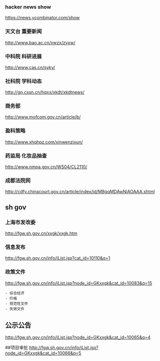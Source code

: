 ### hacker news show
https://news.ycombinator.com/show

### 天文台 重要新闻
http://www.bao.ac.cn/xwzx/zyxw/

### 中科院 科研进展
http://www.cas.cn/syky/

### 社科院 学科动态
http://gn.cssn.cn/hqxx/xkdt/xkdtnews/

### 商务部
http://www.mofcom.gov.cn/article/b/

### 盈科策略
http://www.xhqhpz.com/xinwenzixun/

### 药监局 化妆品抽查
http://www.nmpa.gov.cn/WS04/CL2110/

### 成都法院网
http://cdfy.chinacourt.gov.cn/article/index/id/M8gqMDAwNiAOAAA.shtml


## sh gov

### 上海市发改委
http://fgw.sh.gov.cn/xxgk/xxgk.htm

### 信息发布
http://fgw.sh.gov.cn/info/iList.jsp?cat_id=10110&q=1

### 政策文件
http://fgw.sh.gov.cn/info/iList.jsp?node_id=GKxxgk&cat_id=10083&q=15

    - 综合经济
    - 价格
    - 规范性文件
    - 失效文件

## 公示公告
http://fgw.sh.gov.cn/info/iList.jsp?node_id=GKxxgk&cat_id=10065&q=4

##项目审批
http://fgw.sh.gov.cn/info/iList.jsp?node_id=GKxxgk&cat_id=10066&q=5

